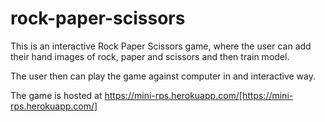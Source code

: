 # rock-paper-scissors

This is an interactive Rock Paper Scissors game, where the user can add their hand images of rock, paper and scissors and then train model.

The user then can play the game against computer in and interactive way.

The game is hosted at https://mini-rps.herokuapp.com/[https://mini-rps.herokuapp.com/]

